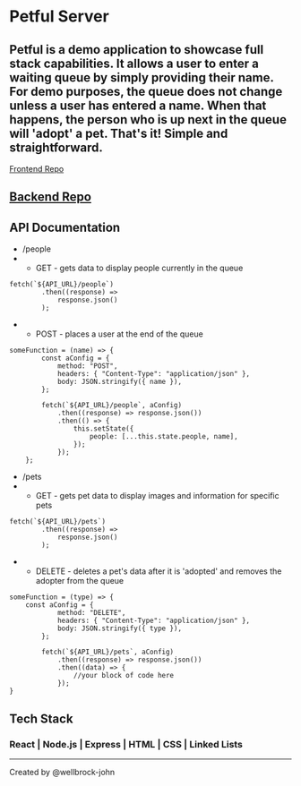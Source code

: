 # Petful Server

## Petful is a demo application to showcase full stack capabilities. It allows a user to enter a waiting queue by simply providing their name. For demo purposes, the queue does not change unless a user has entered a name. When that happens, the person who is up next in the queue will 'adopt' a pet. That's it! Simple and straightforward.

[Frontend Repo](https://github.com/wellbrock-john/petful-client)

## [Backend Repo](https://github.com/wellbrock-john/petful-server)

## API Documentation

- /people
- - GET - gets data to display people currently in the queue

```
fetch(`${API_URL}/people`)
        .then((response) =>
			response.json()
		);
```

- - POST - places a user at the end of the queue

```
someFunction = (name) => {
		const aConfig = {
			method: "POST",
			headers: { "Content-Type": "application/json" },
			body: JSON.stringify({ name }),
		};

		fetch(`${API_URL}/people`, aConfig)
			.then((response) => response.json())
			.then(() => {
				this.setState({
					people: [...this.state.people, name],
				});
			});
	};
```

- /pets
- - GET - gets pet data to display images and information for specific pets

```
fetch(`${API_URL}/pets`)
        .then((response) =>
			response.json()
        );
```

- - DELETE - deletes a pet's data after it is 'adopted' and removes the adopter from the queue

```
someFunction = (type) => {
    const aConfig = {
			method: "DELETE",
			headers: { "Content-Type": "application/json" },
			body: JSON.stringify({ type }),
		};

		fetch(`${API_URL}/pets`, aConfig)
			.then((response) => response.json())
			.then((data) => {
				//your block of code here
			});
}
```

## Tech Stack

### React | Node.js | Express | HTML | CSS | Linked Lists

---

Created by @wellbrock-john
